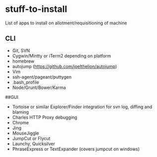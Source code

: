 # stuff-to-install
List of apps to install on allotment/requisitioning of machine

## CLI
- Git, SVN
- Cygwin/Mintty or iTerm2 depending on platform
- homebrew
- autojump (https://github.com/joelthelion/autojump)
- Vim
- ssh-agent/pageant/puttygen
- .bash_profile
- Node/Grunt/Bower/Karma

##GUI
- Tortoise or similar Explorer/Finder integration for svn log, diffing and blaming
- Charles HTTP Proxy debugging
- Chrome
- Jing
- MouseJiggle
- JumpCut or Flycut
- Launchy, Quicksilver
- PhraseExpress or TextExpander (covers jumpcut on windows)
